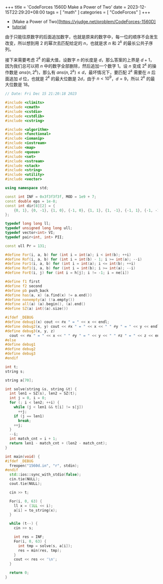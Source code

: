 +++
title = 'CodeForces 1560D Make a Power of Two'
date = 2023-12-15T22:29:20+08:00
tags = [ "math" ]
categories = [ "CodeForces" ]
+++

- [Make a Power of Two][https://vjudge.net/problem/CodeForces-1560D]
- [tutorial](https://codeforces.com/blog/entry/94009)

由于只能往原数字的后面追加数字，也就是原来的数字中，每一位的顺序不会发生改变，所以想到用 2 的幂次去匹配给定的 $n$，也就是求 $n$ 和 $2^k$ 的最长公共子序列。

接下来需要考虑 $2^k$ 的最大值，设数字 $n$ 的长度是 $d$，那么答案的上界是 $d + 1$，因为我们总可以把 $n$ 中的数字全部删除，然后追加一个数字 $1$。设 $n$ 变成 $2^k$ 的操作数是 $ans(n, 2^k)$，那么有 $ans(n, 2^k) \le d$，最坏情况下，要匹配 $2^k$ 需要在 $n$ 后面追加 $d$ 位，也就是 $2^k$ 的最大位数是 $2d$，由于 $n < 10^{9}$，$d = 9$，所以 $2^k$ 的最大位数是 18。

```cpp
// Date: Fri Dec 15 21:20:18 2023

#include <climits>
#include <cmath>
#include <cstdio>
#include <cstdlib>
#include <cstring>

#include <algorithm>
#include <functional>
#include <iomanip>
#include <iostream>
#include <map>
#include <queue>
#include <set>
#include <sstream>
#include <stack>
#include <string>
#include <utility>
#include <vector>

using namespace std;

const int INF = 0x3f3f3f3f, MOD = 1e9 + 7;
const double eps = 1e-8;
const int dir[8][2] = {
    {0, 1}, {0, -1}, {1, 0}, {-1, 0}, {1, 1}, {1, -1}, {-1, 1}, {-1, -1},
};

typedef long long ll;
typedef unsigned long long ull;
typedef vector<int> VI;
typedef pair<int, int> PII;

const ull Pr = 131;

#define For(i, a, b) for (int i = int(a); i < int(b); ++i)
#define Rof(i, a, b) for (int i = int(b) - 1; i >= int(a); --i)
#define For1(i, a, b) for (int i = int(a); i <= int(b); ++i)
#define Rof1(i, a, b) for (int i = int(b); i >= int(a); --i)
#define ForE(i, j) for (int i = h[j]; i != -1; i = ne[i])

#define f1 first
#define f2 second
#define pb push_back
#define has(a, x) (a.find(x) != a.end())
#define nonempty(a) (!a.empty())
#define all(a) (a).begin(), (a).end()
#define SZ(a) int((a).size())

#ifdef _DEBUG
#define debug1(x) cout << #x " = " << x << endl;
#define debug2(x, y) cout << #x " = " << x << " " #y " = " << y << endl;
#define debug3(x, y, z)                                                        \
  cout << #x " = " << x << " " #y " = " << y << " " #z " = " << z << endl;
#else
#define debug1
#define debug2
#define debug3
#endif

int t;
string s;

string a[70];

int solve(string &s, string &t) {
  int len1 = SZ(s), len2 = SZ(t);
  int j = 0, i = 0;
  for (; i < len2; ++i) {
    while (j < len1 && t[i] != s[j])
      ++j;
    if (j == len1)
      break;
    ++j;
  }
  --i;
  int match_cnt = i + 1;
  return len1 - match_cnt + (len2 - match_cnt);
}

int main(void) {
#ifdef _DEBUG
  freopen("1560d.in", "r", stdin);
#endif
  std::ios::sync_with_stdio(false);
  cin.tie(NULL);
  cout.tie(NULL);

  cin >> t;

  For(i, 0, 63) {
    ll x = (1LL << i);
    a[i] = to_string(x);
  }

  while (t--) {
    cin >> s;

    int res = INF;
    For(i, 0, 63) {
      int tmp = solve(s, a[i]);
      res = min(res, tmp);
    }
    cout << res << '\n';
  }

  return 0;
}
```
